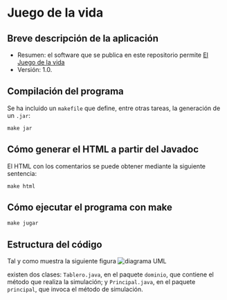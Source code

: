 # Juego de la vida

## Breve descripción de la aplicación

* Resumen: el software que se publica en este repositorio permite
  [El Juego de la vida](https://www.youtube.com/watch?v=ouipbDkwHWA)
* Versión: 1.0.

## Compilación del programa

Se ha incluido un `makefile` que define, entre otras tareas, la
generación de un `.jar`:

```console
make jar
```

## Cómo generar el HTML a partir del Javadoc

El HTML con los comentarios se puede obtener mediante la siguiente
sentencia:

```console
make html
```
## Cómo ejecutar el programa con make

```console
make jugar
```


## Estructura del código

Tal y como muestra la siguiente figura
![diagrama UML](https://user-images.githubusercontent.com/115775737/222677046-f9561ac8-a0fe-46c8-aa01-add740ab3e62.png)

existen dos clases: `Tablero.java`, en el paquete `dominio`, que
contiene el método que realiza la simulación; y `Principal.java`, en el
paquete `principal`, que invoca el método de simulación.

